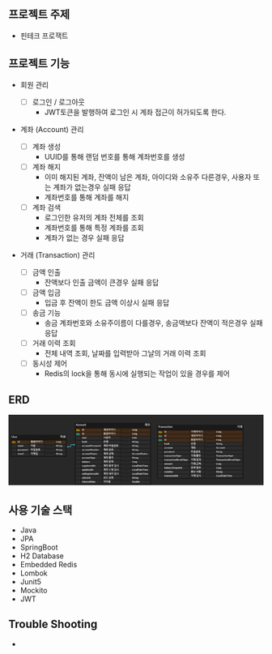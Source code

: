 ## 프로젝트 주제
- 핀테크 프로잭트


## 프로젝트 기능
- 회원 관리
    - [ ] 로그인 / 로그아웃 
      - JWT토큰을 발행하여 로그인 시 계좌 접근이 허가되도록 한다.

- 계좌 (Account) 관리
    - [ ] 계좌 생성 
      - UUID를 통해 랜덤 번호를 통해 계좌번호를 생성 
    - [ ] 계좌 해지 
      - 이미 해지된 계좌, 잔액이 남은 계좌, 아이디와 소유주 다른경우, 사용자 또는 계좌가 없는경우 실패 응답
      - 계좌번호를 통해 계좌를 해지
    - [ ] 계좌 검색
      - 로그인한 유저의 계좌 전체를 조회
      - 계좌번호를 통해 특정 계좌를 조회
      - 계좌가 없는 경우 실패 응답

- 거래 (Transaction) 관리

    - [ ] 금액 인출 
      - 잔액보다 인출 금액이 큰경우 실패 응답
    - [ ] 금액 입금 
      - 입금 후 잔액이 한도 금액 이상시 실패 응답
    - [ ] 송금 기능 
      - 송금 계좌번호와 소유주이름이 다를경우, 송금액보다 잔액이 적은경우 실패 응답
    - [ ] 거래 이력 조회 
      - 전체 내역 조회, 날짜를 입력받아 그날의 거래 이력 조회
    - [ ] 동시성 제어
      - Redis의 lock을 통해 동시에 실행되는 작업이 있을 경우를 제어


## ERD
![ERD](doc/image/ERD.png)


## 사용 기술 스택
- Java
- JPA
- SpringBoot
- H2 Database
- Embedded Redis
- Lombok
- Junit5
- Mockito
- JWT

## Trouble Shooting
- 